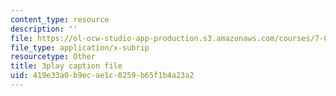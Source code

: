 ```yaml
---
content_type: resource
description: ''
file: https://ol-ocw-studio-app-production.s3.amazonaws.com/courses/7-014-introductory-biology-spring-2005/419e33a0b9ecae1c0259b65f1b4a23a2_5WqgNOSoD_M.srt
file_type: application/x-subrip
resourcetype: Other
title: 3play caption file
uid: 419e33a0-b9ec-ae1c-0259-b65f1b4a23a2
---
```

